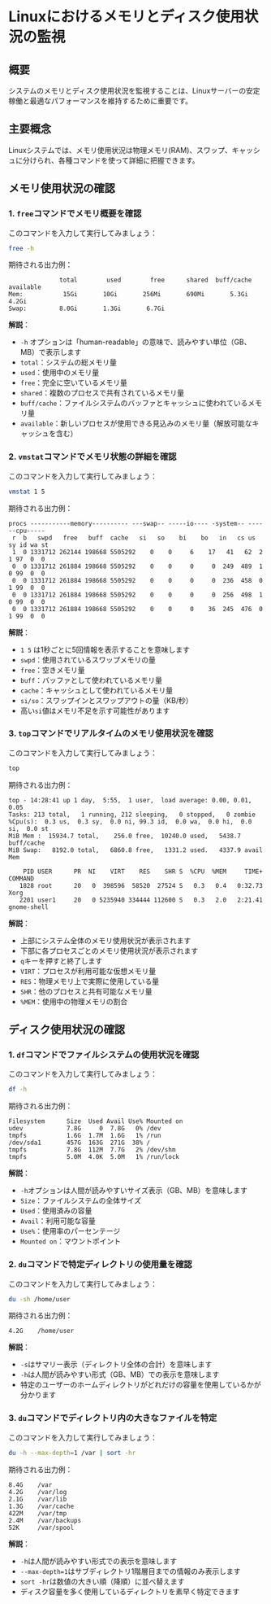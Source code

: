 # Linuxにおけるメモリとディスク使用状況の監視

## 概要
システムのメモリとディスク使用状況を監視することは、Linuxサーバーの安定稼働と最適なパフォーマンスを維持するために重要です。

## 主要概念
Linuxシステムでは、メモリ使用状況は物理メモリ(RAM)、スワップ、キャッシュに分けられ、各種コマンドを使って詳細に把握できます。

## メモリ使用状況の確認

### 1. `free`コマンドでメモリ概要を確認

このコマンドを入力して実行してみましょう：
```bash
free -h
```

期待される出力例：
```
              total        used        free      shared  buff/cache   available
Mem:           15Gi       10Gi       256Mi       690Mi       5.3Gi       4.2Gi
Swap:         8.0Gi       1.3Gi       6.7Gi
```

**解説**：
- `-h` オプションは「human-readable」の意味で、読みやすい単位（GB、MB）で表示します
- `total`：システムの総メモリ量
- `used`：使用中のメモリ量
- `free`：完全に空いているメモリ量
- `shared`：複数のプロセスで共有されているメモリ量
- `buff/cache`：ファイルシステムのバッファとキャッシュに使われているメモリ量
- `available`：新しいプロセスが使用できる見込みのメモリ量（解放可能なキャッシュを含む）

### 2. `vmstat`コマンドでメモリ状態の詳細を確認

このコマンドを入力して実行してみましょう：
```bash
vmstat 1 5
```

期待される出力例：
```
procs -----------memory---------- ---swap-- -----io---- -system-- ------cpu-----
 r  b   swpd   free   buff  cache   si   so    bi    bo   in   cs us sy id wa st
 1  0 1331712 262144 198668 5505292    0    0     6    17   41   62  2  1 97  0  0
 0  0 1331712 261884 198668 5505292    0    0     0     0  249  489  1  0 99  0  0
 0  0 1331712 261884 198668 5505292    0    0     0     0  236  458  0  1 99  0  0
 0  0 1331712 261884 198668 5505292    0    0     0     0  256  498  1  0 99  0  0
 0  0 1331712 261884 198668 5505292    0    0     0    36  245  476  0  1 99  0  0
```

**解説**：
- `1 5` は1秒ごとに5回情報を表示することを意味します
- `swpd`：使用されているスワップメモリの量
- `free`：空きメモリ量
- `buff`：バッファとして使われているメモリ量
- `cache`：キャッシュとして使われているメモリ量
- `si/so`：スワップインとスワップアウトの量（KB/秒）
- 高い`si`値はメモリ不足を示す可能性があります

### 3. `top`コマンドでリアルタイムのメモリ使用状況を確認

このコマンドを入力して実行してみましょう：
```bash
top
```

期待される出力例：
```
top - 14:28:41 up 1 day,  5:55,  1 user,  load average: 0.00, 0.01, 0.05
Tasks: 213 total,   1 running, 212 sleeping,   0 stopped,   0 zombie
%Cpu(s):  0.3 us,  0.3 sy,  0.0 ni, 99.3 id,  0.0 wa,  0.0 hi,  0.0 si,  0.0 st
MiB Mem :  15934.7 total,    256.0 free,  10240.0 used,   5438.7 buff/cache
MiB Swap:   8192.0 total,   6860.8 free,   1331.2 used.   4337.9 avail Mem 

    PID USER      PR  NI    VIRT    RES    SHR S  %CPU  %MEM     TIME+ COMMAND
   1828 root      20   0  398596  58520  27524 S   0.3   0.4   0:32.73 Xorg
   2201 user1     20   0 5235940 334444 112600 S   0.3   2.0   2:21.41 gnome-shell
```

**解説**：
- 上部にシステム全体のメモリ使用状況が表示されます
- 下部に各プロセスごとのメモリ使用状況が表示されます
- `q`キーを押すと終了します
- `VIRT`：プロセスが利用可能な仮想メモリ量
- `RES`：物理メモリ上で実際に使用している量
- `SHR`：他のプロセスと共有可能なメモリ量
- `%MEM`：使用中の物理メモリの割合

## ディスク使用状況の確認

### 1. `df`コマンドでファイルシステムの使用状況を確認

このコマンドを入力して実行してみましょう：
```bash
df -h
```

期待される出力例：
```
Filesystem      Size  Used Avail Use% Mounted on
udev            7.8G     0  7.8G   0% /dev
tmpfs           1.6G  1.7M  1.6G   1% /run
/dev/sda1       457G  163G  271G  38% /
tmpfs           7.8G  112M  7.7G   2% /dev/shm
tmpfs           5.0M  4.0K  5.0M   1% /run/lock
```

**解説**：
- `-h`オプションは人間が読みやすいサイズ表示（GB、MB）を意味します
- `Size`：ファイルシステムの全体サイズ
- `Used`：使用済みの容量
- `Avail`：利用可能な容量
- `Use%`：使用率のパーセンテージ
- `Mounted on`：マウントポイント

### 2. `du`コマンドで特定ディレクトリの使用量を確認

このコマンドを入力して実行してみましょう：
```bash
du -sh /home/user
```

期待される出力例：
```
4.2G    /home/user
```

**解説**：
- `-s`はサマリー表示（ディレクトリ全体の合計）を意味します
- `-h`は人間が読みやすい形式（GB、MB）での表示を意味します
- 特定のユーザーのホームディレクトリがどれだけの容量を使用しているかが分かります

### 3. `du`コマンドでディレクトリ内の大きなファイルを特定

このコマンドを入力して実行してみましょう：
```bash
du -h --max-depth=1 /var | sort -hr
```

期待される出力例：
```
8.4G    /var
4.2G    /var/log
2.1G    /var/lib
1.3G    /var/cache
422M    /var/tmp
2.4M    /var/backups
52K     /var/spool
```

**解説**：
- `-h`は人間が読みやすい形式での表示を意味します
- `--max-depth=1`はサブディレクトリ1階層目までの情報のみ表示します
- `sort -hr`は数値の大きい順（降順）に並べ替えます
- ディスク容量を多く使用しているディレクトリを素早く特定できます
